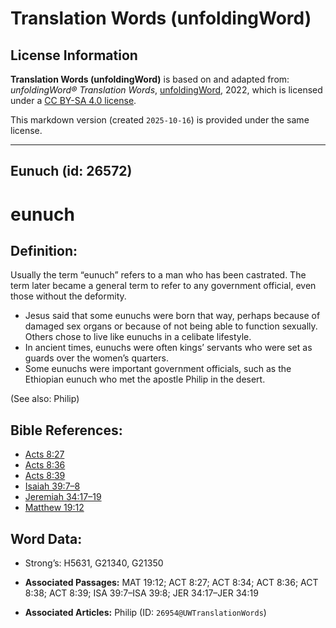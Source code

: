 # Translation Words (unfoldingWord)

## License Information

**Translation Words (unfoldingWord)** is based on and adapted from: _unfoldingWord® Translation Words_, [unfoldingWord](https://unfoldingword.org/utw), 2022, which is licensed under a [CC BY-SA 4.0 license](https://creativecommons.org/licenses/by-sa/4.0/legalcode.en).

This markdown version (created `2025-10-16`) is provided under the same license.



--------------------------------

## Eunuch (id: 26572)

eunuch
======

Definition:
-----------

Usually the term “eunuch” refers to a man who has been castrated. The term later became a general term to refer to any government official, even those without the deformity.

* Jesus said that some eunuchs were born that way, perhaps because of damaged sex organs or because of not being able to function sexually. Others chose to live like eunuchs in a celibate lifestyle.
* In ancient times, eunuchs were often kings’ servants who were set as guards over the women’s quarters.
* Some eunuchs were important government officials, such as the Ethiopian eunuch who met the apostle Philip in the desert.

(See also: Philip)

Bible References:
-----------------

* [Acts 8:27](https://ref.ly/Acts8:27)
* [Acts 8:36](https://ref.ly/Acts8:36)
* [Acts 8:39](https://ref.ly/Acts8:39)
* [Isaiah 39:7–8](https://ref.ly/Isa39:7-Isa39:8)
* [Jeremiah 34:17–19](https://ref.ly/Jer34:17-Jer34:19)
* [Matthew 19:12](https://ref.ly/Matt19:12)

Word Data:
----------

* Strong’s: H5631, G21340, G21350

* **Associated Passages:** MAT 19:12; ACT 8:27; ACT 8:34; ACT 8:36; ACT 8:38; ACT 8:39; ISA 39:7–ISA 39:8; JER 34:17–JER 34:19
* **Associated Articles:** Philip (ID: `26954@UWTranslationWords`)

